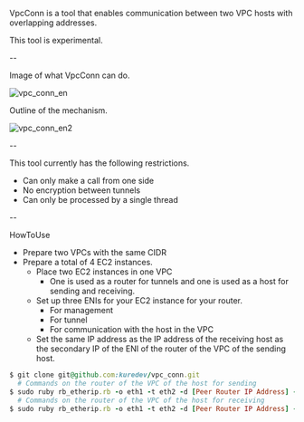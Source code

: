 VpcConn is a tool that enables communication between two VPC hosts with overlapping addresses.

This tool is experimental.

--

Image of what VpcConn can do.

![vpc_conn_en](https://user-images.githubusercontent.com/33872553/131209579-2b26f738-5b03-4a1f-ba87-40292f3a264a.png)

Outline of the mechanism.

![vpc_conn_en2](https://user-images.githubusercontent.com/33872553/131215290-1ac0927f-e63f-4aa5-bd17-8fe53df80b8b.png)

--

This tool currently has the following restrictions.

- Can only make a call from one side
- No encryption between tunnels
- Can only be processed by a single thread

--

HowToUse

- Prepare two VPCs with the same CIDR
- Prepare a total of 4 EC2 instances.
  - Place two EC2 instances in one VPC
    - One is used as a router for tunnels and one is used as a host for sending and receiving.
  - Set up three ENIs for your EC2 instance for your router.
    - For management
    - For tunnel
    - For communication with the host in the VPC
  - Set the same IP address as the IP address of the receiving host as the secondary IP of the ENI of the router of the VPC of the sending host.

```ruby
$ git clone git@github.com:kuredev/vpc_conn.git
  # Commands on the router of the VPC of the host for sending
$ sudo ruby rb_etherip.rb -o eth1 -t eth2 -d [Peer Router IP Address] -s [IP address to communicate with peer VPC host] -r [Same IP address as the receiving host]
  # Commands on the router of the VPC of the host for receiving
$ sudo ruby rb_etherip.rb -o eth1 -t eth2 -d [Peer Router IP Address] -s [IP address to communicate with peer VPC host]
```
